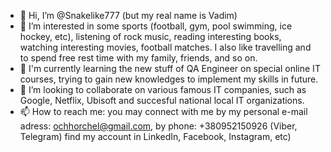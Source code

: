 - 👋 Hi, I’m @Snakelike777 (but my real name is Vadim)
- 👀 I’m interested in some sports (football, gym, pool swimming, ice hockey, etc), listening of rock music, reading interesting books, watching interesting movies, football matches. I also like travelling and to spend free rest time with my family, friends, and so on.
- 🌱 I'm currently learning the new stuff of QA Engineer on special online IT courses, trying to gain new knowledges to implement my skills in future.
- 💞️ I’m looking to collaborate on various famous IT companies, such as Google, Netflix, Ubisoft and succesful national local IT organizations.
- 📫 How to reach me: you may connect with me by my personal e-mail adress: ochhorchel@gmail.com, by phone: +380952150926 (Viber, Telegram) find my account in LinkedIn, Facebook, Instagram, etc)

<!---
Snakelike777/Snakelike777 is a ✨ special ✨ repository because its `README.md` (this file) appears on your GitHub profile.
You can click the Preview link to take a look at your changes.
--->
